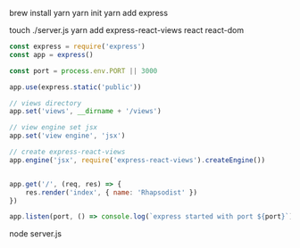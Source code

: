 brew install yarn
yarn init
yarn add express

touch ./server.js
yarn add express-react-views react react-dom
```js
const express = require('express')
const app = express()

const port = process.env.PORT || 3000

app.use(express.static('public'))

// views directory
app.set('views', __dirname + '/views')

// view engine set jsx
app.set('view engine', 'jsx')

// create express-react-views
app.engine('jsx', require('express-react-views').createEngine())


app.get('/', (req, res) => {
    res.render('index', { name: 'Rhapsodist' })
})

app.listen(port, () => console.log(`express started with port ${port}`))

```
node server.js